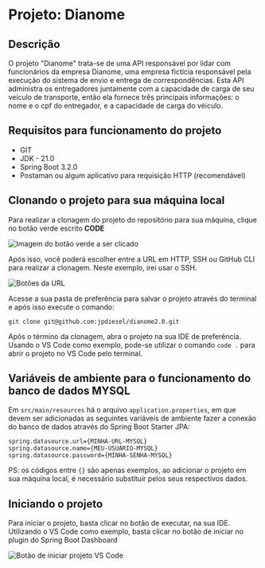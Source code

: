 # Projeto: Dianome

## Descrição

O projeto "Dianome" trata-se de uma API responsável por lidar com funcionários da empresa Dianome,
uma empresa fictícia responsável pela execução do sistema de envio e entrega de correspondências. Esta
API administra os entregadores juntamente com a capacidade de carga de seu veículo de transporte, então
ela fornece três principais informações: o nome e o cpf do entregador, e a capacidade de carga do véiculo.

## Requisitos para funcionamento do projeto

- GIT
- JDK - 21.0
- Spring Boot 3.2.0
- Postaman ou algum aplicativo para requisição HTTP (recomendável) 

## Clonando o projeto para sua máquina local

Para realizar a clonagem do projeto do repositório para sua máquina, clique no botão verde escrito **CODE**

![Imagem do botão verde a ser clicado](https://prnt.sc/-VbpDR3feF0w)

Após isso, você poderá escolher entre a URL em HTTP, SSH ou GitHub CLI para realizar a clonagem. Neste exemplo, irei usar o SSH.

![Botões da URL](https://prnt.sc/DpwiRxDNc1ka)

Acesse a sua pasta de preferência para salvar o projeto através do terminal e após isso execute o comando:

```
git clone git@github.com:jpdiesel/dianome2.0.git
```

Após o término da clonagem, abra o projeto na sua IDE de preferência. Usando o VS Code como exemplo, pode-se utilizar o comando `code .` para abrir o projeto no VS Code pelo terminal.

## Variáveis de ambiente para o funcionamento do banco de dados MYSQL

Em `src/main/resources` há o arquivo `application.properties`, em que devem ser adicionadas as seguintes variáveis de ambiente fazer a conexão do banco de dados através do Spring Boot Starter JPA:

```
spring.datasource.url={MINHA-URL-MYSQL}
spring.datasource.name={MEU-USUÁRIO-MYSQL}
spring.datasource.password={MINHA-SENHA-MYSQL}
```

PS: os códigos entre `{}` são apenas exemplos, ao adicionar o projeto em sua máquina local, é necessário substituir pelos seus respectivos dados.

## Iniciando o projeto

Para iniciar o projeto, basta clicar no botão de executar, na sua IDE. Utilizando o VS Code como exemplo, basta clicar no botão de iniciar no plugin do Spring Boot Dashboard

![Botão de iniciar projeto VS Code](https://prnt.sc/25NDuo6_TV7M)
